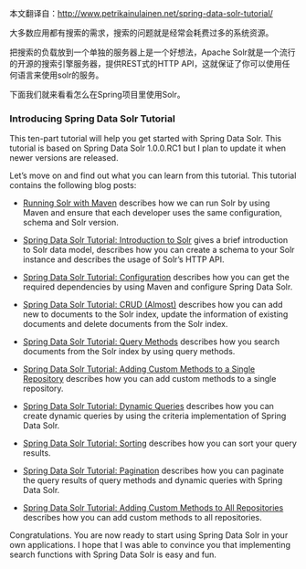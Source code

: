 
本文翻译自：<http://www.petrikainulainen.net/spring-data-solr-tutorial/>

大多数应用都有搜索的需求，搜索的问题就是经常会耗费过多的系统资源。

把搜索的负载放到一个单独的服务器上是一个好想法，Apache Solr就是一个流行的开源的搜索引擎服务器，提供REST式的HTTP API，这就保证了你可以使用任何语言来使用solr的服务。

下面我们就来看看怎么在Spring项目里使用Solr。

### Introducing Spring Data Solr Tutorial

This ten-part tutorial will help you get started with Spring Data Solr. This tutorial is based on Spring Data Solr 1.0.0.RC1 but I plan to update it when newer versions are released.

Let’s move on and find out what you can learn from this tutorial. This tutorial contains the following blog posts:

* [Running Solr with Maven](http://www.petrikainulainen.net/programming/maven/running-solr-with-maven/) describes how we can run Solr by using Maven and ensure that each developer uses the same configuration, schema and Solr version.

* [Spring Data Solr Tutorial: Introduction to Solr](http://www.petrikainulainen.net/programming/solr/spring-data-solr-tutorial-introduction-to-solr/) gives a brief introduction to Solr data model, describes how you can create a schema to your Solr instance and describes the usage of Solr’s HTTP API.

* [Spring Data Solr Tutorial: Configuration](http://www.petrikainulainen.net/programming/solr/spring-data-solr-tutorial-configuration/) describes how you can get the required dependencies by using Maven and configure Spring Data Solr.

* [Spring Data Solr Tutorial: CRUD (Almost)](http://www.petrikainulainen.net/programming/solr/spring-data-solr-tutorial-crud-almost/) describes how you can add new to documents to the Solr index, update the information of existing documents and delete documents from the Solr index.

* [Spring Data Solr Tutorial: Query Methods](http://www.petrikainulainen.net/programming/solr/spring-data-solr-tutorial-query-methods/) describes how you search documents from the Solr index by using query methods.

* [Spring Data Solr Tutorial: Adding Custom Methods to a Single Repository](http://www.petrikainulainen.net/programming/solr/spring-data-solr-tutorial-adding-custom-methods-to-a-single-repository/) describes how you can add custom methods to a single repository.

* [Spring Data Solr Tutorial: Dynamic Queries](http://www.petrikainulainen.net/programming/solr/spring-data-solr-tutorial-dynamic-queries/) describes how you can create dynamic queries by using the criteria implementation of Spring Data Solr.

* [Spring Data Solr Tutorial: Sorting](http://www.petrikainulainen.net/programming/solr/spring-data-solr-tutorial-sorting/) describes how you can sort your query results.

* [Spring Data Solr Tutorial: Pagination](http://www.petrikainulainen.net/programming/solr/spring-data-solr-tutorial-pagination/) describes how you can paginate the query results of query methods and dynamic queries with Spring Data Solr.

* [Spring Data Solr Tutorial: Adding Custom Methods to All Repositories](http://www.petrikainulainen.net/programming/solr/spring-data-solr-tutorial-adding-custom-methods-to-all-repositories/) describes how you can add custom methods to all repositories.

Congratulations. You are now ready to start using Spring Data Solr in your own applications. I hope that I was able to convince you that implementing search functions with Spring Data Solr is easy and fun.
